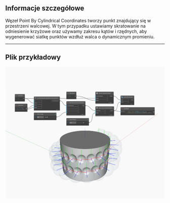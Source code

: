 <!--- Autodesk.DesignScript.Geometry.CoordinateSystem.ByCylindricalCoordinates --->
<!--- HJVNQTWA5OIN3IEMTVCDNHS4EDEZD7QGICLE5I7LFBSR5XR6NZXQ --->
## Informacje szczegółowe
Węzeł Point By Cylindrical Coordinates tworzy punkt znajdujący się w przestrzeni walcowej. W tym przypadku ustawiamy skratowanie na odniesienie krzyżowe oraz używamy zakresu kątów i rzędnych, aby wygenerować siatkę punktów wzdłuż walca o dynamicznym promieniu.
___
## Plik przykładowy

![ByCylindricalCoordinates](./HJVNQTWA5OIN3IEMTVCDNHS4EDEZD7QGICLE5I7LFBSR5XR6NZXQ_img.jpg)

